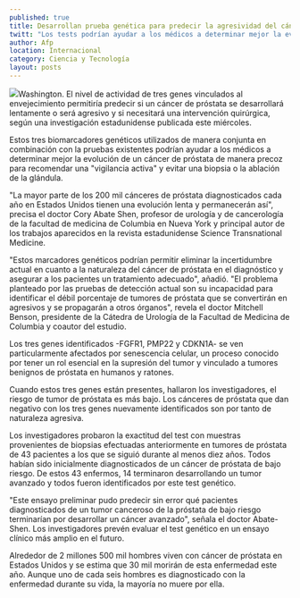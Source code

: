 ```yaml
---
published: true
title: Desarrollan prueba genética para predecir la agresividad del cáncer de próstata
twitt: "Los tests podrían ayudar a los médicos a determinar mejor la evolución del padecimiento para recomendar una \"vigilancia activa\" y evitar una biopsia o la ablación de la glándula."
author: Afp
location: Internacional
category: Ciencia y Tecnología
layout: posts
---
```


![](http://i.imgur.com/I9HHjDJm.jpg)Washington. El nivel de actividad de tres genes vinculados al envejecimiento permitiría predecir si un cáncer de próstata se desarrollará lentamente o será agresivo y si necesitará una intervención quirúrgica, según una investigación estadunidense publicada este miércoles.

Estos tres biomarcadores genéticos utilizados de manera conjunta en combinación con la pruebas existentes podrían ayudar a los médicos a determinar mejor la evolución de un cáncer de próstata de manera precoz para recomendar una "vigilancia activa" y evitar una biopsia o la ablación de la glándula.

"La mayor parte de los 200 mil cánceres de próstata diagnosticados cada año en Estados Unidos tienen una evolución lenta y permanecerán así", precisa el doctor Cory Abate Shen, profesor de urología y de cancerología de la facultad de medicina de Columbia en Nueva York y principal autor de los trabajos aparecidos en la revista estadunidense Science Transnational Medicine.

"Estos marcadores genéticos podrían permitir eliminar la incertidumbre actual en cuanto a la naturaleza del cáncer de próstata en el diagnóstico y asegurar a los pacientes un tratamiento adecuado", añadió. "El problema planteado por las pruebas de detección actual son su incapacidad para identificar el débil porcentaje de tumores de próstata que se convertirán en agresivos y se propagarán a otros órganos", revela el doctor Mitchell Benson, presidente de la Cátedra de Urología de la Facultad de Medicina de Columbia y coautor del estudio.

Los tres genes identificados -FGFR1, PMP22 y CDKN1A- se ven particularmente afectados por senescencia celular, un proceso conocido por tener un rol esencial en la supresión del tumor y vinculado a tumores benignos de próstata en humanos y ratones.

Cuando estos tres genes están presentes, hallaron los investigadores, el riesgo de tumor de próstata es más bajo. Los cánceres de próstata que dan negativo con los tres genes nuevamente identificados son por tanto de naturaleza agresiva.

Los investigadores probaron la exactitud del test con muestras provenientes de biopsias efectuadas anteriormente en tumores de próstata de 43 pacientes a los que se siguió durante al menos diez años. Todos habían sido inicialmente diagnosticados de un cáncer de próstata de bajo riesgo. De estos 43 enfermos, 14 terminaron desarrollando un tumor avanzado y todos fueron identificados por este test genético.

"Este ensayo preliminar pudo predecir sin error qué pacientes diagnosticados de un tumor canceroso de la próstata de bajo riesgo terminarían por desarrollar un cáncer avanzado", señala el doctor Abate-Shen. Los investigadores prevén evaluar el test genético en un ensayo clínico más amplio en el futuro.

Alrededor de 2 millones 500 mil hombres viven con cáncer de próstata en Estados Unidos y se estima que 30 mil morirán de esta enfermedad este año. Aunque uno de cada seis hombres es diagnosticado con la enfermedad durante su vida, la mayoría no muere por ella.

